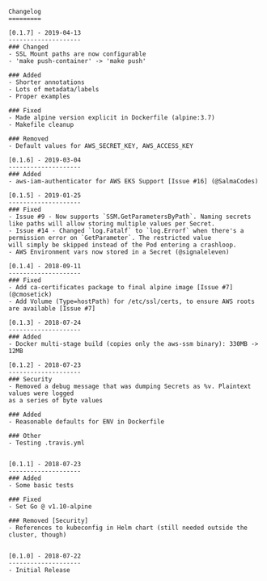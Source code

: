 	Changelog
	=========

	[0.1.7] - 2019-04-13
	--------------------
	### Changed
	- SSL Mount paths are now configurable
	- 'make push-container' -> 'make push'

	### Added
	- Shorter annotations
	- Lots of metadata/labels
	- Proper examples

	### Fixed
	- Made alpine version explicit in Dockerfile (alpine:3.7)
	- Makefile cleanup

	### Removed
	- Default values for AWS_SECRET_KEY, AWS_ACCESS_KEY

	[0.1.6] - 2019-03-04
	--------------------
	### Added
	- aws-iam-authenticator for AWS EKS Support [Issue #16] (@SalmaCodes)

	[0.1.5] - 2019-01-25
	--------------------
	### Fixed
	- Issue #9 - Now supports `SSM.GetParametersByPath`. Naming secrets like paths will allow storing multiple values per Secret.
	- Issue #14 - Changed `log.Fatalf` to `log.Errorf` when there's a permission error on `GetParameter`. The restricted value
	will simply be skipped instead of the Pod entering a crashloop.
	- AWS Environment vars now stored in a Secret (@signaleleven)

	[0.1.4] - 2018-09-11
	--------------------
	### Fixed
	- Add ca-certificates package to final alpine image [Issue #7] (@cmosetick)
	- Add Volume (Type=hostPath) for /etc/ssl/certs, to ensure AWS roots are available [Issue #7]

	[0.1.3] - 2018-07-24
	--------------------
	### Added
	- Docker multi-stage build (copies only the aws-ssm binary): 330MB -> 12MB

	[0.1.2] - 2018-07-23
	--------------------
	### Security
	- Removed a debug message that was dumping Secrets as %v. Plaintext values were logged
	as a series of byte values

	### Added
	- Reasonable defaults for ENV in Dockerfile

	### Other
	- Testing .travis.yml


	[0.1.1] - 2018-07-23
	--------------------
	### Added
	- Some basic tests

	### Fixed
	- Set Go @ v1.10-alpine

	### Removed [Security]
	- References to kubeconfig in Helm chart (still needed outside the cluster, though)


	[0.1.0] - 2018-07-22
	--------------------
	- Initial Release
